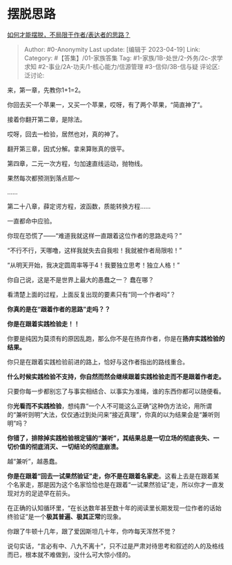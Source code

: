 # 摆脱思路
[如何才能摆脱，不局限于作者/表达者的思路？](https://www.zhihu.com/question/595612282/answer/2984361736)

> Author: #0-Anonymity
> Last update: [编辑于 2023-04-19]
> Link:
> Category: #【答集】/01-家族答集 
> Tag: #1-家族/1B-处世/2-外务/2c-求学求知 #2-事业/2A-功夫/1-核心能力/信源管理 #3-信仰/3B-信与疑
> 评论区:
> 泛讨论:

来，第一章，先教你1+1=2。

你回去买一个苹果一，又买一个苹果，哎呀，有了两个苹果，“简直神了”。

接着你翻开第二章，是除法。

哎呀，回去一检验，居然也对，真的神了。

翻开第三章，因式分解。拿来算账真的很平。

第四章，二元一次方程，匀加速直线运动，抛物线。

果然每次都预测到落点耶～

……

第二十八章，薛定谔方程，波函数，质能转换方程……

一直都命中应验。

你现在恐慌了——“难道我就这样一直跟着这位作者的思路走吗？”

“不行不行，天哪噜，这样我就失去自我啦！我就被作者局限啦！”

“从明天开始，我决定圆周率等于4！我要独立思考！独立人格！”

你自己说，这是不是世界上最大的愚蠢之一？
蠢在哪？

看清楚上面的过程，上面反复出现的要素只有“同一个作者吗”？

**你真的是在“跟着作者的思路”走吗？？**

**你是在跟着实践检验走！！**

你要是纯因为莫须有的原因乱跑，那么你不是在扬弃作者，你是在**扬弃实践检验的结果。**

你只是在跟着实践检验前进的路上，恰好与这作者指出的路线重合。

**什么时候实践检验不支持，你自然而然会继续跟着实践检验走而不是跟着作者走。**

只要你每一步都别忘了与事实相结合、以事实为准绳，谁的东西你都可以随便看。

你**光看而不实践检验**，想纯靠“一个人不可能这么正确”这种伪方法论，用所谓的“兼听则明”大法，仅仅通过到处问来“接近真理”，你真的以为结果会是“兼听则明”吗？

**你错了，排除掉实践检验根定锚的“兼听”，其结果总是一切立场的彻底丧失、一切价值的彻底消灭、一切结论的彻底崩溃。**

越“兼听”，越愚蠢。

**你是在跟着“回去一试果然验证”走，你不是在跟着名家走**。这看上去是在跟着某个名家走，那是因为这个名家恰恰也是在跟着“一试果然验证”走，所以你才一直发现对方的足迹早在前头。

在正确的认知循环里，“在长达数年甚至数十年的阅读里长期发现一位作者的话始终验证”是一个**极其普遍、极其正常**的现象。

你跟了牛顿十几年，跟了爱因斯坦几十年，你咋每天浑然不觉？

说句实话，“言必有中、八九不离十”，只不过是严肃对待思考和叙述的人的及格线而已，根本就不难做到，没什么可大惊小怪的。
